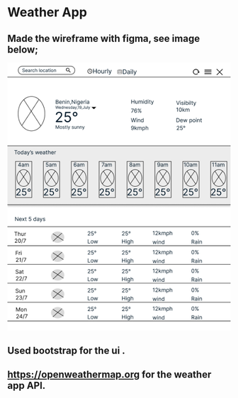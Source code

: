 # Weather App

## Made the wireframe with figma, see image below;

![Alt text](<assets/Frame 1.png>)

## Used bootstrap for the ui .

## https://openweathermap.org for the weather app API.
